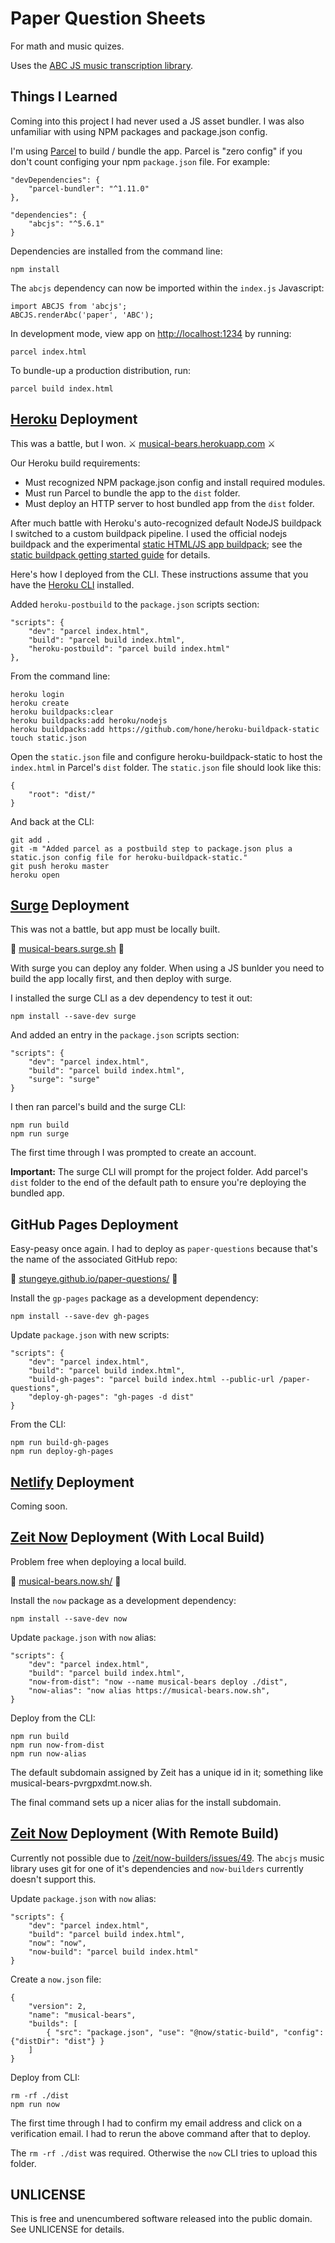 # Paper Question Sheets

For math and music quizes.

Uses the [ABC JS music transcription library](https://abcjs.net/).

## Things I Learned

Coming into this project I had never used a JS asset bundler. I was also unfamiliar with using NPM packages and package.json config.

I'm using [Parcel](https://parceljs.org) to build / bundle the app. Parcel is "zero config" if you don't count configing your npm `package.json` file. For example:

    "devDependencies": {
        "parcel-bundler": "^1.11.0"
    },

    "dependencies": {
        "abcjs": "^5.6.1"
    }

Dependencies are installed from the command line:

    npm install

The `abcjs` dependency can now be imported within the `index.js` Javascript:

    import ABCJS from 'abcjs';
    ABCJS.renderAbc('paper', 'ABC');

In development mode, view app on [http://localhost:1234](http://localhost:1234) by running:

    parcel index.html

To bundle-up a production distribution, run:

    parcel build index.html

## [Heroku](https://heroku.com) Deployment

This was a battle, but I won. ⚔️ [musical-bears.herokuapp.com](https://musical-bears.herokuapp.com/) ⚔️

Our Heroku build requirements:

* Must recognized NPM package.json config and install required modules.
* Must run Parcel to bundle the app to the `dist` folder.
* Must deploy an HTTP server to host bundled app from the `dist` folder.

After much battle with Heroku's auto-recognized default NodeJS buildpack I switched to a custom buildpack pipeline. I used the official nodejs buildpack and the experimental [static HTML/JS app buildpack](https://github.com/heroku/heroku-buildpack-static); see the [static buildpack getting started guide](https://gist.github.com/hone/24b06869b4c1eca701f9) for details.

Here's how I deployed from the CLI. These instructions assume that you have the [Heroku CLI](https://devcenter.heroku.com/articles/heroku-cli) installed.

Added `heroku-postbuild` to the `package.json` scripts section:

    "scripts": {
        "dev": "parcel index.html",
        "build": "parcel build index.html",
        "heroku-postbuild": "parcel build index.html"
    },

From the command line:

    heroku login
    heroku create
    heroku buildpacks:clear
    heroku buildpacks:add heroku/nodejs
    heroku buildpacks:add https://github.com/hone/heroku-buildpack-static
    touch static.json

Open the `static.json` file and configure heroku-buildpack-static to host the `index.html` in Parcel's `dist` folder. The `static.json` file should look like this:

    {
        "root": "dist/"
    }

And back at the CLI:

    git add .
    git -m "Added parcel as a postbuild step to package.json plus a static.json config file for heroku-buildpack-static."
    git push heroku master
    heroku open

## [Surge](https://surge.sh) Deployment

This was not a battle, but app must be locally built.

🌊 [musical-bears.surge.sh](https://musical-bears.surge.sh/) 🌊

With surge you can deploy any folder. When using a JS bunlder you need to build the app locally first, and then deploy with surge.

I installed the surge CLI as a dev dependency to test it out:

    npm install --save-dev surge

And added an entry in the `package.json` scripts section:

    "scripts": {
        "dev": "parcel index.html",
        "build": "parcel build index.html",
        "surge": "surge"
    }

I then ran parcel's build and the surge CLI:

    npm run build
    npm run surge

The first time through I was prompted to create an account.

**Important:** The surge CLI will prompt for the project folder. Add parcel's `dist` folder to the end of the default path to ensure you're deploying the bundled app.

## GitHub Pages Deployment

Easy-peasy once again. I had to deploy as `paper-questions` because that's the name of the associated GitHub repo:

📖 [stungeye.github.io/paper-questions/](https://stungeye.github.io/paper-questions/)  📖

Install the `gp-pages` package as a development dependency:

    npm install --save-dev gh-pages

Update `package.json` with new scripts:

    "scripts": {
        "dev": "parcel index.html",
        "build": "parcel build index.html",
        "build-gh-pages": "parcel build index.html --public-url /paper-questions",
        "deploy-gh-pages": "gh-pages -d dist"
    }

From the CLI:

    npm run build-gh-pages
    npm run deploy-gh-pages


## [Netlify](https://www.netlify.com) Deployment

Coming soon.

## [Zeit Now](https://zeit.co/now) Deployment (With Local Build)

Problem free when deploying a local build.

🎪 [musical-bears.now.sh/](https://musical-bears.now.sh/) 🎪

Install the `now` package as a development dependency:

    npm install --save-dev now

Update `package.json` with `now` alias:

    "scripts": {
        "dev": "parcel index.html",
        "build": "parcel build index.html",
        "now-from-dist": "now --name musical-bears deploy ./dist",
        "now-alias": "now alias https://musical-bears.now.sh",
    }

Deploy from the CLI:

    npm run build
    npm run now-from-dist
    npm run now-alias

The default subdomain assigned by Zeit has a unique id in it; something like musical-bears-pvrgpxdmt.now.sh.

The final command sets up a nicer alias for the install subdomain.

## [Zeit Now](https://zeit.co/now) Deployment (With Remote Build)

Currently not possible due to [/zeit/now-builders/issues/49](https://github.com/zeit/now-builders/issues/49). The `abcjs` music library uses git for one of it's dependencies and `now-builders` currently doesn't support this.

Update `package.json` with `now` alias:

    "scripts": {
        "dev": "parcel index.html",
        "build": "parcel build index.html",
        "now": "now",
        "now-build": "parcel build index.html"
    }

Create a `now.json` file:

    {
        "version": 2,
        "name": "musical-bears",
        "builds": [
            { "src": "package.json", "use": "@now/static-build", "config": {"distDir": "dist"} }
        ]
    }

Deploy from CLI:

    rm -rf ./dist
    npm run now

The first time through I had to confirm my email address and click on a verification email. I had to rerun the above command after that to deploy.

The `rm -rf ./dist` was required. Otherwise the `now` CLI tries to upload this folder.

## UNLICENSE

This is free and unencumbered software released into the public domain. See UNLICENSE for details.

